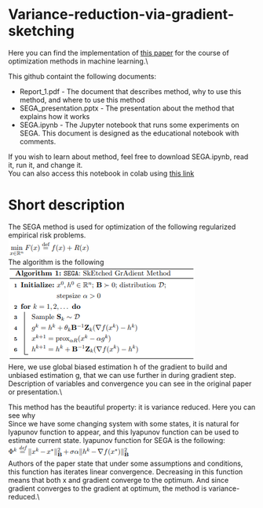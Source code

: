 # Variance-reduction-via-gradient-sketching
Here you can find the implementation of [this paper](https://arxiv.org/pdf/1809.03054.pdf) for the course of optimization methods in machine learning.\

This github containt the following documents:
- Report_1.pdf - The document that describes method, why to use this method, and where to use this method
- SEGA_presentation.pptx - The presentation about the method that explains how it works
- SEGA.ipynb - The Jupyter notebook that runs some experiments on SEGA. This document is designed as the educational notebook with comments.

If you wish to learn about method, feel free to download SEGA.ipynb, read it, run it, and change it.\
You can also access this notebook in colab using [this link](https://colab.research.google.com/drive/1TA99viKEpGh0p252v7RePmJ7_MxDoM16#scrollTo=wq-ASEPIU7XJ)

# Short description
The SEGA method is used for optimization of the following regularized empirical risk problems.\
![](/images/emp_risk.png)\
The algorithm is the following\
![](/images/algo.png)\
Here, we use global biased estimation h of the gradient to build and unbiased estimation g, that we can use further in during gradient step. Description of variables and convergence you can see in the original paper or presentation.\

This method has the beautiful property: it is variance reduced. Here you can see why\
Since we have some changing system with some states, it is natural for lyapunov function to appear, and this lyapunov function can be used to estimate current state. lyapunov function for SEGA is the following:\
![](/images/lyapunov.png)\
Authors of the paper state that under some assumptions and conditions, this function has iterates linear convergence. Decreasing in this function means that both x and gradient converge to the optimum. And since gradient converges to the gradient at optimum, the method is variance-reduced.\
